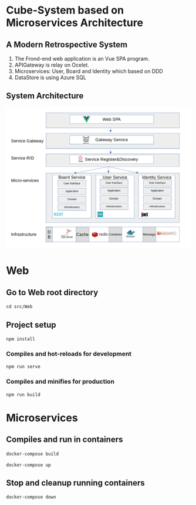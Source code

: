 # Cube-System based on Microservices Architecture

## A Modern Retrospective System

1. The Frond-end web application is an Vue SPA program.
2. APIGateway is relay on Ocelet.
3. Microservices: User, Board and Identity which based on DDD
4. DataStore is using Azure SQL

## System Architecture

<img src="doc/Design/Architecture.png" alt="alt text" title="image Title" />

# Web
## Go to Web root directory
```
cd src/Web
```

## Project setup
```
npm install
```

### Compiles and hot-reloads for development
```
npm run serve
```

### Compiles and minifies for production
```
npm run build
```

# Microservices
## Compiles and run in containers
```
docker-compose build
```
```
docker-compose up
```
## Stop and cleanup running containers
```
docker-compose down
```

